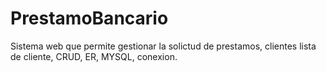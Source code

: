 # PrestamoBancario
Sistema web que permite gestionar la solictud de prestamos, clientes lista de cliente, CRUD, ER, MYSQL, conexion.
